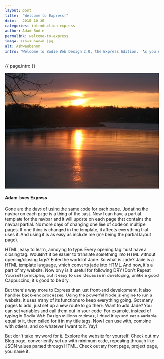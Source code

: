 ```yaml
---
layout: post
title:  "Welcome to Express!"
date:   2015-10-25
categories: introduction express
author: Adam Bodie
permalink: welcome-to-express
image: ashwaubenon.jpg
alt: Ashwaubenon
intro: "Welcome to Bodie Web Design 2.0, the Express Edition.  As you will see on my web page, I have updated my initial version of Bodie Web Design by using Express as a web framework.  So why use Express (or any web framework) instead of just plain HTML, CSS &amp; JavaScript.  The answer is simple: It's easier (if you know how to use it)."
---
```

<div class="article">
<p> {{ page.intro }}</p>
<div class="blog-pic">
	<img src="img/ashwaubenon.jpg" data-toggle="tooltip" title="Adam loves Express." class="image block img-responsive">
	<h4>Adam loves Express</h4>
</div>
<p>Gone are the days of using the same code for each page.  Updating the navbar on each page is a thing of the past.  Now I can have a partial template for the navbar and it will update on each page that contains the navbar partial.  No more days of changing one line of code on multiple pages.  If one thing is changed in the template, it affects everything that uses it.  And using it is as easy as include me (me being the partial layout page).</p>
<p>HTML, easy to learn, annoying to type.  Every opening tag must have a closing tag.  Wouldn't it be easier to translate something into HTML without opening/closing tags?  Enter the world of Jade.  So what is Jade?  Jade is a HTML template language, which converts jade into HTML.  And now, it's a part of my website.  Now only is it useful for following DRY (Don't Repeat Yourself) principles, but it easy to use.  Because in developing, unlike a good Cappuccino, it's good to be dry.</p>
<p>But there's way more to Express than just front-end development.  It also handles back-end processes.  Using the powerful Node.js engine to run a website, it uses many of its functions to keep everything going.  Got many pages to add, just set up a new route to go there.  Want to add Jade?  You can set variables and call them out in your code.  For example, instead of typing in Bodie Web Design millions of times, I dried it up and set a variable equal to it, then called for it in my title tags.  Now I can use with, combine with others, and do whatever I want to it.  Yay!</p>
<p>But don't take my word for it.  Explore the website for yourself.  Check out my Blog page, conveniently set up with minimum code, repeating through like JSON values parsed through HTML.  Check out my front page, project page, you name it.</p>
</div>